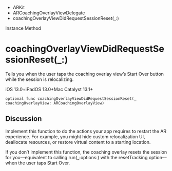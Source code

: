 

- ARKit
- ARCoachingOverlayViewDelegate
-  coachingOverlayViewDidRequestSessionReset(\_:) 

Instance Method

# coachingOverlayViewDidRequestSessionReset(\_:)

Tells you when the user taps the coaching overlay view’s Start Over button while the session is relocalizing.

iOS 13.0+iPadOS 13.0+Mac Catalyst 13.1+

``` source
optional func coachingOverlayViewDidRequestSessionReset(_ coachingOverlayView: ARCoachingOverlayView)
```

## Discussion

Implement this function to do the actions your app requires to restart the AR experience. For example, you might hide custom relocalization UI, deallocate resources, or restore virtual content to a starting location.

If you don’t implement this function, the coaching overlay resets the session for you––equivalent to calling run(_:options:) with the resetTracking option––when the user taps Start Over.

